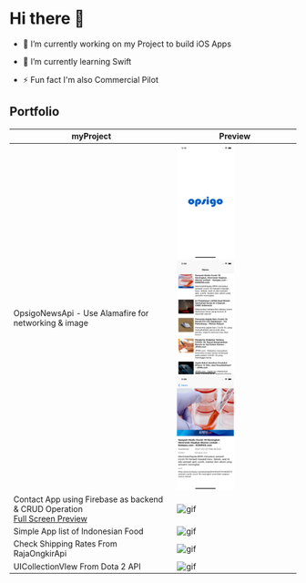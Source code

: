 # Hi there 👋



- 🔭 I’m currently working on my Project to build iOS Apps 

- 🌱 I’m currently learning Swift 

- ⚡ Fun fact I'm also Commercial Pilot

## Portfolio


| myProject        | Preview           | 
| ------------- |---------------|
| OpsigoNewsApi - Use Alamafire for networking & image      | <img src="https://raw.githubusercontent.com/mhalfaraby/OpsigoNewsApi/main/Screenshot/1.png" width="100" height="200"> <img src="https://raw.githubusercontent.com/mhalfaraby/OpsigoNewsApi/main/Screenshot/2.png" width="100" height="200"> <img src="https://raw.githubusercontent.com/mhalfaraby/OpsigoNewsApi/main/Screenshot/3.png" width="100" height="200">  |
| Contact App using Firebase as backend & CRUD Operation <br/>[Full Screen Preview](https://gfycat.com/peacefulcalculatingbaiji)      | ![gif](https://thumbs.gfycat.com/PeacefulCalculatingBaiji-size_restricted.gif) |
| Simple App list of Indonesian Food      | ![gif](https://thumbs.gfycat.com/SnappyWealthyBaiji-size_restricted.gif) |
| Check Shipping Rates From RajaOngkirApi      |![gif](https://thumbs.gfycat.com/ImpoliteTallJaeger-size_restricted.gif)  |
| UICollectionVIew From Dota 2 API      | ![gif](https://thumbs.gfycat.com/FantasticParchedArgali-size_restricted.gif) |
